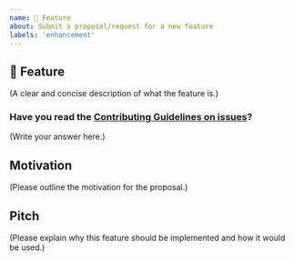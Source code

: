 ```yaml
---
name: 🚀 Feature
about: Submit a proposal/request for a new feature
labels: 'enhancement'
---
```


## 🚀 Feature

(A clear and concise description of what the feature is.)

### Have you read the [Contributing Guidelines on issues](https://github.com/dalexhd/steamspeak/blob/master/CONTRIBUTING.md#reporting-new-issues)?

(Write your answer here.)

## Motivation

(Please outline the motivation for the proposal.)

## Pitch

(Please explain why this feature should be implemented and how it would be used.)

<!--
  What happens if you skip this step?

  Someone will read your feature proposal and maybe will be able to help you,
  but it’s unlikely that it will get much attention from the team. Eventually,
  the issue will likely get closed in favor of issues that have better explanations

  Thanks for helping us help you!
-->
